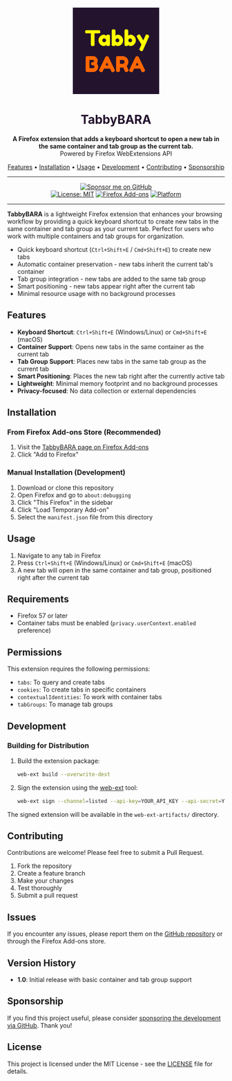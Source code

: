 <p align="center">
  <img src="assets/tabbybara-logo.png" alt="TabbyBARA logo" width="200" />
</p>

<h1 align="center" style="color:#23132d">
  TabbyBARA
</h1>

<p align="center">
  <strong>A Firefox extension that adds a keyboard shortcut to open a new tab in the same container and tab group as the current tab.</strong><br />
  Powered by Firefox WebExtensions API
</p>

<p align="center">
  <a href="#features">Features</a> •
  <a href="#installation">Installation</a> •
  <a href="#usage">Usage</a> •
  <a href="#development">Development</a> •
  <a href="#contributing">Contributing</a> •
  <a href="#sponsorship">Sponsorship</a>
</p>

---

<div align="center">

[![Sponsor me on GitHub](https://img.shields.io/badge/Sponsor-💖-pink?style=for-the-badge)](https://github.com/sponsors/maxskorr)  
[![License: MIT](https://img.shields.io/badge/License-MIT-blue.svg?style=for-the-badge)](https://opensource.org/licenses/MIT)
[![Firefox Add-ons](https://img.shields.io/badge/Firefox-Add--ons-orange.svg?style=for-the-badge)](https://addons.mozilla.org/en-US/firefox/addon/tabbybara/)
[![Platform](https://img.shields.io/badge/Platform-Firefox-lightgrey.svg?style=for-the-badge)](https://www.mozilla.org/firefox/)

</div>

---

**TabbyBARA** is a lightweight Firefox extension that enhances your browsing workflow by providing a quick keyboard shortcut to create new tabs in the same container and tab group as your current tab. Perfect for users who work with multiple containers and tab groups for organization.

* Quick keyboard shortcut (`Ctrl+Shift+E` / `Cmd+Shift+E`) to create new tabs
* Automatic container preservation - new tabs inherit the current tab's container
* Tab group integration - new tabs are added to the same tab group
* Smart positioning - new tabs appear right after the current tab
* Minimal resource usage with no background processes

## Features

* **Keyboard Shortcut**: `Ctrl+Shift+E` (Windows/Linux) or `Cmd+Shift+E` (macOS)
* **Container Support**: Opens new tabs in the same container as the current tab
* **Tab Group Support**: Places new tabs in the same tab group as the current tab
* **Smart Positioning**: Places the new tab right after the currently active tab
* **Lightweight**: Minimal memory footprint and no background processes
* **Privacy-focused**: No data collection or external dependencies

## Installation

### From Firefox Add-ons Store (Recommended)
1. Visit the [TabbyBARA page on Firefox Add-ons](https://addons.mozilla.org/en-US/firefox/addon/tabbybara/)
2. Click "Add to Firefox"

### Manual Installation (Development)
1. Download or clone this repository
2. Open Firefox and go to `about:debugging`
3. Click "This Firefox" in the sidebar
4. Click "Load Temporary Add-on"
5. Select the `manifest.json` file from this directory

## Usage

1. Navigate to any tab in Firefox
2. Press `Ctrl+Shift+E` (Windows/Linux) or `Cmd+Shift+E` (macOS)
3. A new tab will open in the same container and tab group, positioned right after the current tab

## Requirements

- Firefox 57 or later
- Container tabs must be enabled (`privacy.userContext.enabled` preference)

## Permissions

This extension requires the following permissions:
- `tabs`: To query and create tabs
- `cookies`: To create tabs in specific containers
- `contextualIdentities`: To work with container tabs
- `tabGroups`: To manage tab groups

## Development

### Building for Distribution

1. Build the extension package:
   ```bash
   web-ext build --overwrite-dest
   ```

2. Sign the extension using the [web-ext](https://github.com/mozilla/web-ext) tool:
   ```bash
   web-ext sign --channel=listed --api-key=YOUR_API_KEY --api-secret=YOUR_API_SECRET
   ```

The signed extension will be available in the `web-ext-artifacts/` directory.

## Contributing

Contributions are welcome! Please feel free to submit a Pull Request.

1. Fork the repository
2. Create a feature branch
3. Make your changes
4. Test thoroughly
5. Submit a pull request

## Issues

If you encounter any issues, please report them on the [GitHub repository](https://github.com/MultionLabs/TabbyBARA/issues) or through the Firefox Add-ons store.

## Version History

- **1.0**: Initial release with basic container and tab group support

## Sponsorship

If you find this project useful, please consider [sponsoring the development via GitHub](https://github.com/sponsors/maxskorr). Thank you!

## License

This project is licensed under the MIT License - see the [LICENSE](LICENSE) file for details.
